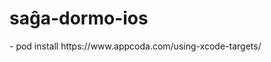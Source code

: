 # saĝa-dormo-ios

<CocoaPods>
- pod install

<How to Use Xcode Targets to Manage Development and Production Builds>
https://www.appcoda.com/using-xcode-targets/